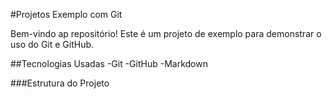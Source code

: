 #Projetos Exemplo com Git

Bem-vindo ap repositório! Este é um projeto de exemplo para demonstrar o uso do Git e GitHub.

##Tecnologias Usadas
-Git
-GitHub
-Markdown

###Estrutura do Projeto
